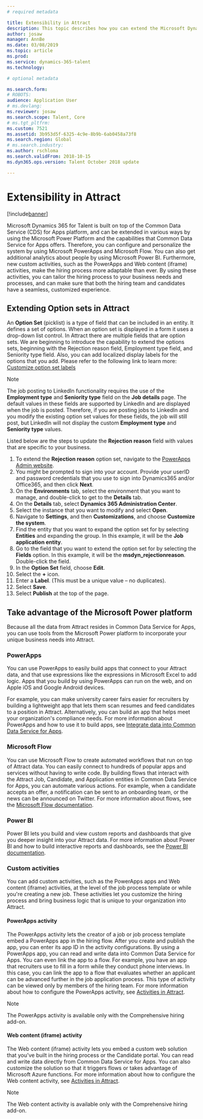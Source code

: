 ```yaml
---
# required metadata

title: Extensibility in Attract
description: This topic describes how you can extend the Microsoft Dynamics 365 for Talent - Attract application by using the Microsoft Power platform.
author: josaw
manager: AnnBe
ms.date: 03/08/2019
ms.topic: article
ms.prod: 
ms.service: dynamics-365-talent
ms.technology: 

# optional metadata

ms.search.form: 
# ROBOTS: 
audience: Application User
# ms.devlang: 
ms.reviewer: josaw
ms.search.scope: Talent, Core
# ms.tgt_pltfrm: 
ms.custom: 7521
ms.assetid: 3b953d5f-6325-4c9e-8b9b-6ab0458a73f8
ms.search.region: Global
# ms.search.industry: 
ms.author: rschloma
ms.search.validFrom: 2018-10-15
ms.dyn365.ops.version: Talent October 2018 update

---
```


# Extensibility in Attract

[!include[banner](../includes/banner.md)]

Microsoft Dynamics 365 for Talent is built on top of the Common Data Service (CDS) for Apps platform, and can be extended in various ways by using the Microsoft Power Platform and the capabilities that Common Data Service for Apps offers. Therefore, you can configure and personalize the system by using Microsoft PowerApps and Microsoft Flow. You can also get additional analytics about people by using Microsoft Power BI. Furthermore, new custom activities, such as the PowerApps and Web content (iframe) activities, make the hiring process more adaptable than ever. By using these activities, you can tailor the hiring process to your business needs and processes, and can make sure that both the hiring team and candidates have a seamless, customized experience.

## Extending Option sets in Attract

An **Option Set** (picklist) is a type of field that can be included in an entity. It defines a set of options. When an option set is displayed in a form it uses a drop-down list control.  In Attract there are multiple fields that are option sets.  We are beginning to introduce the capability to extend the options sets, beginning with the Rejection reason field, Employment type field, and Seniority type field.   Also, you can add localized display labels for the options that you add.  Please refer to the following link to learn more:  [Customize option set labels](https://docs.microsoft.com/en-us/poweapps/developer/common-data-service/customize-labels-suport-multiple-languages)

> [!NOTE]
> The job posting to LinkedIn functionality requires the use of the **Employment type** and **Seniority type** field on the **Job details** page. The default values in these fields are supported by LinkedIn and are displayed when the job is posted. Therefore, if you are posting jobs to LinkedIn and you modify the existing option set values for these fields, the job will still post, but LinkedIn will not display the custom **Employment type** and **Seniority type** values.  

Listed below are the steps to update the **Rejection reason** field with values that are specific to your business.  

1. To extend the **Rejection reason** option set, navigate to the [PowerApps Admin website](https://admin.powerapps.com).
2. You might be prompted to sign into your account. Provide your userID and password credentials that you use to sign into Dynamics365 and/or Office365, and then click **Next**.
3. On the **Environments** tab, select the environment that you want to manage, and double-click to get to the **Details** tab.
4. On the **Details** tab, select **Dynamics 365 Administration Center**.
5. Select the instance that you want to modify and select **Open**.
6. Navigate to **Settings**, and then **Customizations**, and choose **Customize the system**.
7. Find the entity that you want to expand the option set for by selecting **Entities** and expanding the group. In this example, it will be the **Job application entity**.
8. Go to the field that you want to extend the option set for by selecting the **Fields** option. In this example, it will be the **msdyn_rejectionreason**. Double-click the field.
9. In the **Option Set** field, choose **Edit**.
10. Select the **+** icon.
11. Enter a **Label**.  (This must be a unique value – no duplicates).
12. Select **Save**.
13. Select **Publish** at the top of the page.

## Take advantage of the Microsoft Power platform 

Because all the data from Attract resides in Common Data Service for Apps, you can use tools from the Microsoft Power platform to incorporate your unique business needs into Attract.

### PowerApps

You can use PowerApps to easily build apps that connect to your Attract data, and that use expressions like the expressions in Microsoft Excel to add logic. Apps that you build by using PowerApps can run on the web, and on Apple iOS and Google Android devices.

For example, you can make university career fairs easier for recruiters by building a lightweight app that lets them scan resumes and feed candidates to a position in Attract. Alternatively, you can build an app that helps meet your organization's compliance needs. For more information about PowerApps and how to use it to build apps, see [Integrate data into Common Data Service for Apps](https://docs.microsoft.com/en-us/powerapps).

### Microsoft Flow 

You can use Microsoft Flow to create automated workflows that run on top of Attract data. You can easily connect to hundreds of popular apps and services without having to write code. By building flows that interact with the Attract Job, Candidate, and Application entities in Common Data Service for Apps, you can automate various actions. For example, when a candidate accepts an offer, a notification can be sent to an onboarding team, or the news can be announced on Twitter. For more information about flows, see the [Microsoft Flow documentation](https://docs.microsoft.com/en-us/flow/).

### Power BI

Power BI lets you build and view custom reports and dashboards that give you deeper insight into your Attract data. For more information about Power BI and how to build interactive reports and dashboards, see the [Power BI documentation](https://docs.microsoft.com/en-us/power-bi/).

### Custom activities 

You can add custom activities, such as the PowerApps apps and Web content (iframe) activities, at the level of the job process template or while you're creating a new job. These activities let you customize the hiring process and bring business logic that is unique to your organization into Attract.

#### PowerApps activity 

The PowerApps activity lets the creator of a job or job process template embed a PowerApps app in the hiring flow. After you create and publish the app, you can enter its app ID in the activity configurations. By using a PowerApps app, you can read and write data into Common Data Service for Apps. You can even link the app to a flow. For example, you have an app that recruiters use to fill in a form while they conduct phone interviews. In this case, you can link the app to a flow that evaluates whether an applicant can be advanced further in the job application process. This type of activity can be viewed only by members of the hiring team. For more information about how to configure the PowerApps activity, see [Activities in Attract](./activities-attract.md).

> [!NOTE]
> The PowerApps activity is available only with the Comprehensive hiring add-on.

#### Web content (iframe) activity

The Web content (iframe) activity lets you embed a custom web solution that you've built in the hiring process or the Candidate portal. You can read and write data directly from Common Data Service for Apps. You can also customize the solution so that it triggers flows or takes advantage of Microsoft Azure functions. For more information about how to configure the Web content activity, see [Activities in Attract](./activities-attract.md).

> [!NOTE]
> The Web content activity is available only with the Comprehensive hiring add-on.
